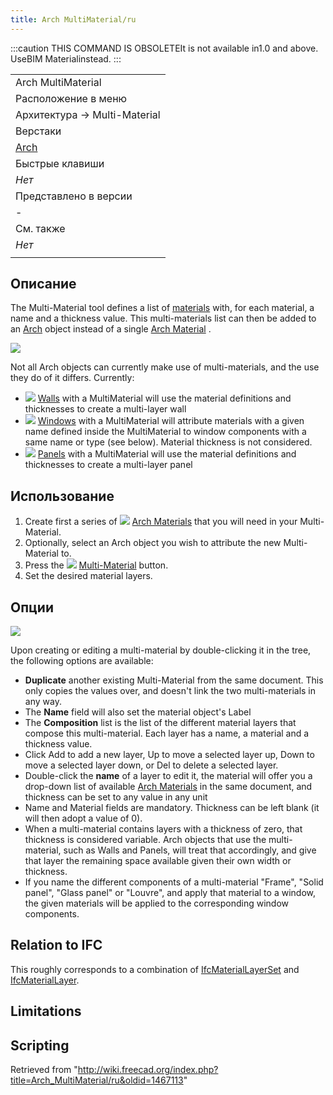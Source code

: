 ```yaml
---
title: Arch MultiMaterial/ru
---
```


:::caution
THIS COMMAND IS OBSOLETEIt is not available in1.0 and above. UseBIM Materialinstead.
:::

|                                                |
| ---------------------------------------------- |
| Arch MultiMaterial                             |
| Расположение в меню                            |
| Архитектура → Multi-Material                   |
| Верстаки                                       |
| [Arch](/Arch_Workbench/ru "Arch Workbench/ru") |
| Быстрые клавиши                                |
| _Нет_                                          |
| Представлено в версии                          |
| -                                              |
| См. также                                      |
| _Нет_                                          |
|                                                |

## Описание

The Multi-Material tool defines a list of [materials](/Material "Material") with, for each material, a name and a thickness value. This multi-materials list can then be added to an [Arch](/Arch_Workbench "Arch Workbench") object instead of a single [Arch Material](/Arch_SetMaterial "Arch SetMaterial") .

![](/images/Arch_multimaterial_example.png)

Not all Arch objects can currently make use of multi-materials, and the use they do of it differs. Currently:

- ![](/images/Arch_Wall.svg) [Walls](/Arch_Wall "Arch Wall") with a MultiMaterial will use the material definitions and thicknesses to create a multi-layer wall
- ![](/images/Arch_Window.svg) [Windows](/Arch_Window "Arch Window") with a MultiMaterial will attribute materials with a given name defined inside the MultiMaterial to window components with a same name or type (see below). Material thickness is not considered.
- ![](/images/Arch_Panel.svg) [Panels](/Arch_Panel "Arch Panel") with a MultiMaterial will use the material definitions and thicknesses to create a multi-layer panel

## Использование

1. Create first a series of ![](/images/Arch_SetMaterial.svg) [Arch Materials](/Arch_SetMaterial "Arch SetMaterial") that you will need in your Multi-Material.
2. Optionally, select an Arch object you wish to attribute the new Multi-Material to.
3. Press the ![](/images/Arch_MultiMaterial.svg) [Multi-Material](/Arch_MultiMaterial "Arch MultiMaterial") button.
4. Set the desired material layers.

## Опции

![](/images/Arch_multimaterial_panel.png)

Upon creating or editing a multi-material by double-clicking it in the tree, the following options are available:

- **Duplicate** another existing Multi-Material from the same document. This only copies the values over, and doesn't link the two multi-materials in any way.
- The **Name** field will also set the material object's Label
- The **Composition** list is the list of the different material layers that compose this multi-material. Each layer has a name, a material and a thickness value.
- Click Add to add a new layer, Up to move a selected layer up, Down to move a selected layer down, or Del to delete a selected layer.
- Double-click the **name** of a layer to edit it, the material will offer you a drop-down list of available [Arch Materials](/Arch_SetMaterial "Arch SetMaterial") in the same document, and thickness can be set to any value in any unit
- Name and Material fields are mandatory. Thickness can be left blank (it will then adopt a value of 0).
- When a multi-material contains layers with a thickness of zero, that thickness is considered variable. Arch objects that use the multi-material, such as Walls and Panels, will treat that accordingly, and give that layer the remaining space available given their own width or thickness.
- If you name the different components of a multi-material "Frame", "Solid panel", "Glass panel" or "Louvre", and apply that material to a window, the given materials will be applied to the corresponding window components.

## Relation to IFC

This roughly corresponds to a combination of [IfcMaterialLayerSet](https://standards.buildingsmart.org/IFC/DEV/IFC4_2/FINAL/HTML/link/ifcmateriallayerset.htm) and [IfcMaterialLayer](https://standards.buildingsmart.org/IFC/DEV/IFC4_2/FINAL/HTML/link/ifcmateriallayer.htm).

## Limitations

## Scripting

Retrieved from "<http://wiki.freecad.org/index.php?title=Arch_MultiMaterial/ru&oldid=1467113>"
